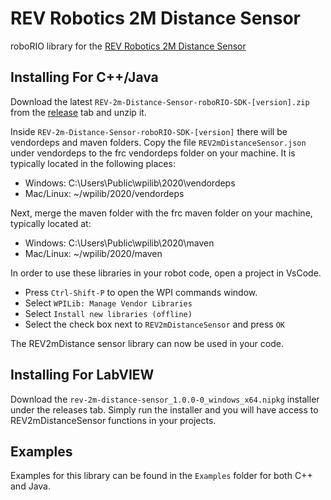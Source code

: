 # REV Robotics 2M Distance Sensor
roboRIO library for the [REV Robotics 2M Distance Sensor](http://www.revrobotics.com/rev-31-1505/)

## Installing For C++/Java 
Download the latest `REV-2m-Distance-Sensor-roboRIO-SDK-[version].zip` from the [release](https://github.com/REVrobotics/2m-Distance-Sensor/releases) tab and unzip it.

Inside `REV-2m-Distance-Sensor-roboRIO-SDK-[version]` there will be vendordeps and maven folders. Copy the file `REV2mDistanceSensor.json` under vendordeps to the frc vendordeps folder on your machine. It is typically located in the following places:
* Windows: C:\Users\Public\wpilib\2020\vendordeps
* Mac/Linux: ~/wpilib/2020/vendordeps

Next, merge the maven folder with the frc maven folder on your machine, typically located at:
* Windows: C:\Users\Public\wpilib\2020\maven
* Mac/Linux: ~/wpilib/2020/maven

In order to use these libraries in your robot code, open a project in VsCode. 
* Press `Ctrl-Shift-P` to open the WPI commands window.
* Select `WPILib: Manage Vendor Libraries`
* Select `Install new libraries (offline)`
* Select the check box next to `REV2mDistanceSensor` and press `OK`

The REV2mDistance sensor library can now be used in your code.

## Installing For LabVIEW
Download the `rev-2m-distance-sensor_1.0.0-0_windows_x64.nipkg` installer under the releases tab. Simply run the installer and you will have access to REV2mDistanceSensor functions in your projects.

## Examples
Examples for this library can be found in the `Examples` folder for both C++ and Java.
